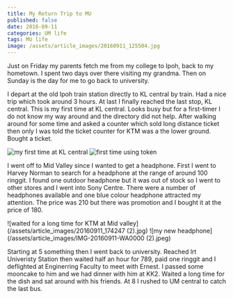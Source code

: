 ```yaml
---
title: My Return Trip to MU
published: false
date: 2016-09-11
categories: UM life
tags: MU life
image: /assets/article_images/20160911_125504.jpg
---
```

Just on Friday my parents fetch me from my college to Ipoh, back to my hometown. I spent two days over there visiting my grandma. Then on Sunday is the day for me to go back to university.

I depart at the old Ipoh train station directly to KL central by train. Had a nice trip which took around 3 hours. At last I finally reached the last stop, KL central. This is my first time at KL central. Looks busy but for a first-timer I do not know my way around and the directory did not help. After walking around for some time and asked a counter which sold long distance ticket then only I was told the ticket counter for KTM was a the lower ground. Bought a ticket.

![my first time at KL central](/assets/article_images/20160911_175511.jpg)
![first time using token](/assets/article_images/20160911_180219.jpg)

I went off to Mid Valley since I wanted to get a headphone. First I went to Harvey Norman to search for a headphone at the range of around 100 ringgit. I found one outdoor headphone but it was out of stock so I went to other stores and I went into Sony Centre. There were a number of headphones available and one blue colour headphone attracted my attention. The price was 210 but there was promotion and I bought it at the price of 180.

![waited for a long time for KTM at Mid valley](/assets/article_images/20160911_174247 (2).jpg)
![my new headphone](/assets/article_images/IMG-20160911-WA0000 (2).jpeg)

Starting at 5 something then I went back to university. Reached lrt Univeristy Station then waited half an hour for 789, paid one ringgit and I deflighted at Enginerring Faculty to meet with Ernest. I passed some mooncake to him and we had dinner with him at KK2. Waited a long time for the dish and sat around with his friends. At 8 I rushed to UM central to catch the last bus.
